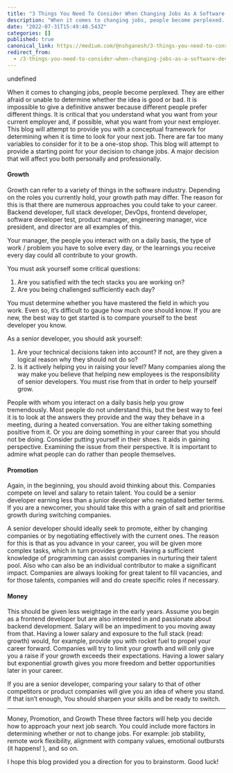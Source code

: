 ```yaml
---
title: "3 Things You Need To Consider When Changing Jobs As A Software Developer"
description: "When it comes to changing jobs, people become perplexed. They are either afraid or unable to determine whether the idea is good or bad. It…"
date: "2022-07-31T15:49:40.543Z"
categories: []
published: true
canonical_link: https://medium.com/@nshganesh/3-things-you-need-to-consider-when-changing-jobs-as-a-software-developer-35b01d5d672d
redirect_from:
  - /3-things-you-need-to-consider-when-changing-jobs-as-a-software-developer-35b01d5d672d
---
```


undefined

When it comes to changing jobs, people become perplexed. They are either afraid or unable to determine whether the idea is good or bad. It is impossible to give a definitive answer because different people prefer different things. It is critical that you understand what you want from your current employer and, if possible, what you want from your next employer. This blog will attempt to provide you with a conceptual framework for determining when it is time to look for your next job. There are far too many variables to consider for it to be a one-stop shop. This blog will attempt to provide a starting point for your decision to change jobs. A major decision that will affect you both personally and professionally.

#### Growth

Growth can refer to a variety of things in the software industry. Depending on the roles you currently hold, your growth path may differ. The reason for this is that there are numerous approaches you could take to your career. Backend developer, full stack developer, DevOps, frontend developer, software developer test, product manager, engineering manager, vice president, and director are all examples of this.

Your manager, the people you interact with on a daily basis, the type of work / problem you have to solve every day, or the learnings you receive every day could all contribute to your growth.

You must ask yourself some critical questions:

1.  Are you satisfied with the tech stacks you are working on?
2.  Are you being challenged sufficiently each day?

You must determine whether you have mastered the field in which you work. Even so, it’s difficult to gauge how much one should know. If you are new, the best way to get started is to compare yourself to the best developer you know.

As a senior developer, you should ask yourself:

1.  Are your technical decisions taken into account? If not, are they given a logical reason why they should not do so?
2.  Is it actively helping you in raising your level? Many companies along the way make you believe that helping new employees is the responsibility of senior developers. You must rise from that in order to help yourself grow.

People with whom you interact on a daily basis help you grow tremendously. Most people do not understand this, but the best way to feel it is to look at the answers they provide and the way they behave in a meeting, during a heated conversation. You are either taking something positive from it. Or you are doing something in your career that you should not be doing. Consider putting yourself in their shoes. It aids in gaining perspective. Examining the issue from their perspective. It is important to admire what people can do rather than people themselves.

#### Promotion

Again, in the beginning, you should avoid thinking about this. Companies compete on level and salary to retain talent. You could be a senior developer earning less than a junior developer who negotiated better terms. If you are a newcomer, you should take this with a grain of salt and prioritise growth during switching companies.

A senior developer should ideally seek to promote, either by changing companies or by negotiating effectively with the current ones. The reason for this is that as you advance in your career, you will be given more complex tasks, which in turn provides growth. Having a sufficient knowledge of programming can assist companies in nurturing their talent pool. Also who can also be an individual contributor to make a significant impact. Companies are always looking for great talent to fill vacancies, and for those talents, companies will and do create specific roles if necessary.

#### Money

This should be given less weightage in the early years. Assume you begin as a frontend developer but are also interested in and passionate about backend development. Salary will be an impediment to you moving away from that. Having a lower salary and exposure to the full stack (read: growth) would, for example, provide you with rocket fuel to propel your career forward. Companies will try to limit your growth and will only give you a raise if your growth exceeds their expectations. Having a lower salary but exponential growth gives you more freedom and better opportunities later in your career.

If you are a senior developer, comparing your salary to that of other competitors or product companies will give you an idea of where you stand. If that isn’t enough, You should sharpen your skills and be ready to switch.

---

Money, Promotion, and Growth These three factors will help you decide how to approach your next job search. You could include more factors in determining whether or not to change jobs. For example: job stability, remote work flexibility, alignment with company values, emotional outbursts (it happens! ), and so on.

I hope this blog provided you a direction for you to brainstorm. Good luck!
